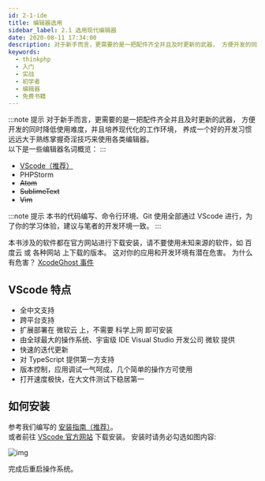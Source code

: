 ```yaml
---
id: 2-1-ide
title: 编辑器选用
sidebar_label: 2.1 选用现代编辑器
date: 2020-08-11 17:34:00
description: 对于新手而言，更需要的是一把配件齐全并且及时更新的武器， 方便开发的同时降低使用难度，并且培养现代化的工作环境， 养成一个好的开发习惯远远大于熟练掌握奇淫技巧来使用各类编辑器。
keywords:
  - thinkphp
  - 入门
  - 实战
  - 初学者
  - 编辑器
  - 免费书籍
---
```


:::note 提示
对于新手而言，更需要的是一把配件齐全并且及时更新的武器， 方便开发的同时降低使用难度，并且培养现代化的工作环境， 养成一个好的开发习惯远远大于熟练掌握奇淫技巧来使用各类编辑器。   
以下是一些编辑器名词概览：
:::

* [VScode（推荐）](https://code.visualstudio.com/)
* PHPStorm
* ~~Atom~~
* ~~SublimeText~~
* ~~Vim~~

:::note 提示
本书的代码编写、命令行环境、Git 使用全部通过 VScode 进行，为了你的学习体验，建议与笔者的开发环境一致。
:::

本书涉及的软件都在官方网站进行下载安装，请不要使用未知来源的软件，如 百度云 或 各种网站 上下载的版本。 
这对你的应用和开发环境有潜在危害。 
为什么有危害？ [XcodeGhost 事件](https://baike.baidu.com/item/XcodeGhost)

## VScode 特点

* 全中文支持
* 跨平台支持
* 扩展部署在 微软云 上，不需要 科学上网 即可安装
* 由全球最大的操作系统、宇宙级 IDE Visual Studio 开发公司 微软 提供
* 快速的迭代更新
* 对 TypeScript 提供第一方支持
* 版本控制，应用调试一气呵成，几个简单的操作方可使用
* 打开速度极快，在大文件测试下稳居第一

## 如何安装

参考我们编写的 [安装指南（推荐）](/docs/development-guide/base-software/vscode)。  
或者前往 [VScode 官方网站](https://code.visualstudio.com/) 下载安装。 
安装时请务必勾选如图内容:

![img](https://box.kancloud.cn/6b6c5265735e2c264d0308d293005818_503x389.png)

完成后重启操作系统。
